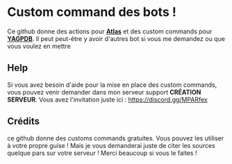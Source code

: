 # Custom command des bots !
Ce github donne des actions pour **[Atlas](https://atlasbot.xyz "site internet d'Atlas")** et des custom commands pour **[YAGPDB](https://yagpdb.xyz/ "site internet d'YAGPDB")**. Il peut peut-être y avoir d'autres bot si vous me demandez ou que vous voulez en mettre

## Help
Si vous avez besoin d'aide pour la mise en place des custom commands, vous pouvez venir demander dans mon serveur support **CRÉATION SERVEUR**. Vous avez l'invitation juste ici : https://discord.gg/MPARfex

## Crédits
ce github donne des customs commands gratuites. Vous pouvez les utiliser à votre propre guise ! Mais je vous demanderai juste de citer les sources quelque pars sur votre serveur ! Merci beaucoup si vous le faites !
